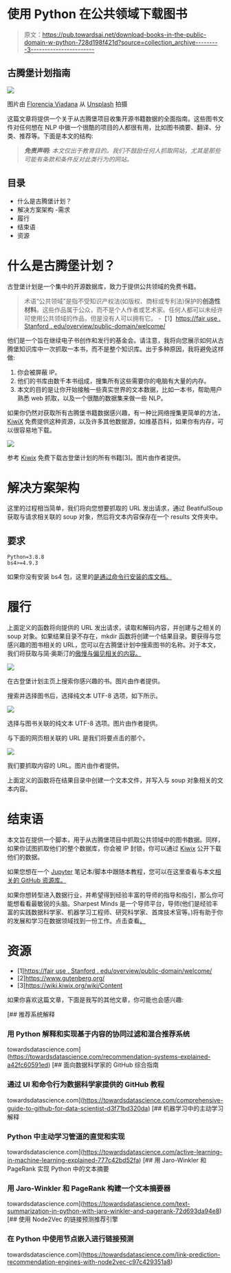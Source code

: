 # 使用 Python 在公共领域下载图书

> 原文：<https://pub.towardsai.net/download-books-in-the-public-domain-w-python-728d198f421d?source=collection_archive---------3----------------------->

## 古腾堡计划指南

![](img/3ec41516f97c118264e5e3385731577a.png)

图片由 [Florencia Viadana](https://unsplash.com/@florenciaviadana) 从 [Unsplash](https://unsplash.com/photos/1J8k0qqUfYY) 拍摄

这篇文章将提供一个关于从古腾堡项目收集开源书籍数据的全面指南。这些图书文件对任何想在 NLP 中做一个很酷的项目的人都很有用，比如图书摘要、翻译、分类、推荐等。下面是本文的结构:

> ***免责声明:*** *本文仅出于教育目的。我们不鼓励任何人抓取网站，尤其是那些可能有条款和条件反对此类行为的网站。*

## 目录

*   什么是古腾堡计划？
*   解决方案架构
    -需求
*   履行
*   结束语
*   资源

# 什么是古腾堡计划？

古登堡计划是一个集中的开源数据库，致力于提供公共领域的免费书籍。

> 术语“公共领域”是指不受知识产权法(如版权、商标或专利法)保护的**创造性材料**。这些作品属于公众，而不是个人作者或艺术家。任何人都可以未经许可使用公共领域的作品，但是没有人可以拥有它。
> -【1】[https://fair use . Stanford . edu/overview/public-domain/welcome/](https://fairuse.stanford.edu/overview/public-domain/welcome/)

他们是一个旨在继续电子书创作和发行的基金会。请注意，我将向您展示如何从古腾堡知识库中一次抓取一本书，而不是整个知识库。出于多种原因，我将避免这样做:

1.  你会被屏蔽 IP。
2.  他们的书库由数千本书组成，搜集所有这些需要你的电脑有大量的内存。
3.  本文的目的是让你开始接触一些真实世界的文本数据，比如一本书，帮助用户熟悉 web 抓取，以及一个很酷的数据集来做一些 NLP。

如果你仍然对获取所有古腾堡书籍数据感兴趣，有一种比网络搜集更简单的方法， [KiwiX](https://wiki.kiwix.org/wiki/Content) 免费提供这种资源，以及许多其他数据源，如维基百科，如果你有内存，可以很容易地下载。

![](img/ab574a7d4a47da4f9f549244c1dfec69.png)

参考 [Kiwix](https://wiki.kiwix.org/wiki/Content) 免费下载古登堡计划的所有书籍[3]。图片由作者提供。

# 解决方案架构

这里的过程相当简单，我们将向您想要抓取的 URL 发出请求，通过 BeatifulSoup 获取与请求相关联的 soup 对象，然后将文本内容保存在一个 results 文件夹中。

## 要求

```
Python=3.8.8
bs4>=4.9.3
```

如果你没有安装 bs4 包，这里的[是通过命令行安装的库文档。](https://pypi.org/project/bs4/)

# 履行

上面定义的函数将向提供的 URL 发出请求，读取和解码内容，并创建与之相关的 soup 对象。如果结果目录不存在，mkdir 函数将创建一个结果目录。要获得与您感兴趣的图书相关的 URL，您可以在古腾堡计划中搜索图书的名称。对于本文，我们将获取与简·奥斯汀的[傲慢与偏见相关的内容。](https://www.gutenberg.org/ebooks/1342)

![](img/4b0bf78f6d343200df17871e85aec917.png)

在古登堡计划主页上搜索你感兴趣的书。图片由作者提供。

搜索并选择图书后，选择纯文本 UTF-8 选项，如下所示。

![](img/094e571aff2eab735726cb1393281f0b.png)

选择与图书关联的纯文本 UTF-8 选项。图片由作者提供。

与下面的网页相关联的 URL 是我们将要点击的那个。

![](img/610cbf44d90b2f125709e7ba0554ffa0.png)

我们要抓取内容的 URL。图片由作者提供。

上面定义的函数将在结果目录中创建一个文本文件，并写入与 soup 对象相关的文本内容。

# 结束语

本文旨在提供一个脚本，用于从古腾堡项目中抓取公共领域中的图书数据。同样，如果你试图抓取他们的整个数据库，你会被 IP 封锁，你可以通过 [Kiwix](https://wiki.kiwix.org/wiki/Content) 公开下载他们的数据。

如果您想在一个 [Jupyter](https://github.com/vatsal220/medium_articles/blob/main/scrape_gutenberg/scrape.ipynb) 笔记本/脚本中跟随本教程，您可以在这里查看与本文[相关的 GitHub 资源库。](https://github.com/vatsal220/medium_articles/tree/main/scrape_gutenberg)

如果你想转型进入数据行业，并希望得到经验丰富的导师的指导和指引，那么你可能想看看最敏锐的头脑。Sharpest Minds 是一个导师平台，导师(他们是经验丰富的实践数据科学家、机器学习工程师、研究科学家、首席技术官等。)将有助于你的发展和学习在数据领域找到一份工作。点击查看[。](https://www.sharpestminds.com/?r=vatsal-patal)

# 资源

*   [1][https://fair use . Stanford . edu/overview/public-domain/welcome/](https://fairuse.stanford.edu/overview/public-domain/welcome/)
*   [2]https://www.gutenberg.org/
*   [3]https://wiki.kiwix.org/wiki/Content

如果你喜欢这篇文章，下面是我写的其他文章，你可能也会感兴趣:

[](https://towardsdatascience.com/recommendation-systems-explained-a42fc60591ed) [## 推荐系统解释

### 用 Python 解释和实现基于内容的协同过滤和混合推荐系统

towardsdatascience.com](https://towardsdatascience.com/recommendation-systems-explained-a42fc60591ed) [](https://towardsdatascience.com/comprehensive-guide-to-github-for-data-scientist-d3f71bd320da) [## 面向数据科学家的 GitHub 综合指南

### 通过 UI 和命令行为数据科学家提供的 GitHub 教程

towardsdatascience.com](https://towardsdatascience.com/comprehensive-guide-to-github-for-data-scientist-d3f71bd320da) [](https://towardsdatascience.com/active-learning-in-machine-learning-explained-777c42bd52fa) [## 机器学习中的主动学习解释

### Python 中主动学习管道的直觉和实现

towardsdatascience.com](https://towardsdatascience.com/active-learning-in-machine-learning-explained-777c42bd52fa) [](https://towardsdatascience.com/text-summarization-in-python-with-jaro-winkler-and-pagerank-72d693da94e8) [## 用 Jaro-Winkler 和 PageRank 实现 Python 中的文本摘要

### 用 Jaro-Winkler 和 PageRank 构建一个文本摘要器

towardsdatascience.com](https://towardsdatascience.com/text-summarization-in-python-with-jaro-winkler-and-pagerank-72d693da94e8) [](https://towardsdatascience.com/link-prediction-recommendation-engines-with-node2vec-c97c429351a8) [## 使用 Node2Vec 的链接预测推荐引擎

### 在 Python 中使用节点嵌入进行链接预测

towardsdatascience.com](https://towardsdatascience.com/link-prediction-recommendation-engines-with-node2vec-c97c429351a8)